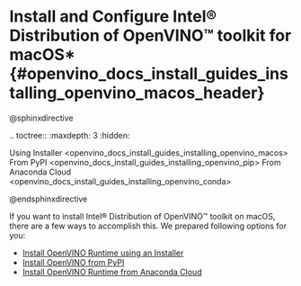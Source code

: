 # Install and Configure Intel® Distribution of OpenVINO™ toolkit for macOS* {#openvino_docs_install_guides_installing_openvino_macos_header}

@sphinxdirective

.. toctree::
   :maxdepth: 3
   :hidden:

   Using Installer <openvino_docs_install_guides_installing_openvino_macos>
   From PyPI <openvino_docs_install_guides_installing_openvino_pip>
   From Anaconda Cloud <openvino_docs_install_guides_installing_openvino_conda>

@endsphinxdirective

If you want to install Intel® Distribution of OpenVINO™ toolkit on macOS, there are a few ways to accomplish this. We prepared following options for you: 

* [Install OpenVINO Runtime using an Installer](installing-openvino-macos.md)
* [Install OpenVINO from PyPI](installing-openvino-pip.md)
* [Install OpenVINO Runtime from Anaconda Cloud](installing-openvino-conda.md)
